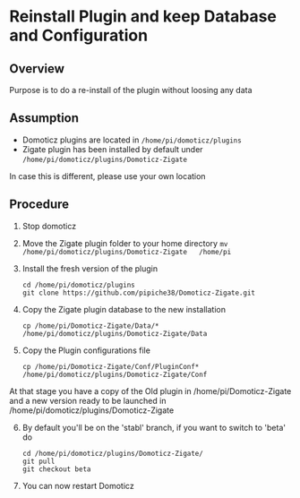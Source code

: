 # Reinstall Plugin and keep Database and Configuration


## Overview

Purpose is to do a re-install of the plugin without loosing any data



## Assumption

* Domoticz plugins are located in ```/home/pi/domoticz/plugins ``` 
* Zigate plugin has been installed by default under ```/home/pi/domoticz/plugins/Domoticz-Zigate```

In case this is different, please use your own location


## Procedure

1. Stop domoticz

2. Move the Zigate plugin folder to your home directory
   ```mv /home/pi/domoticz/plugins/Domoticz-Zigate   /home/pi```
3. Install the fresh version of the plugin
   ```
   cd /home/pi/domoticz/plugins
   git clone https://github.com/pipiche38/Domoticz-Zigate.git
   ```
4. Copy the Zigate plugin database to the new installation
   ```
   cp /home/pi/Domoticz-Zigate/Data/* /home/pi/domoticz/plugins/Domoticz-Zigate/Data
   ```
5. Copy the Plugin configurations file
   ```
   cp /home/pi/Domoticz-Zigate/Conf/PluginConf* /home/pi/domoticz/plugins/Domoticz-Zigate/Conf
   ```
   
At that stage you have a copy of the Old plugin in /home/pi/Domoticz-Zigate and a new version ready to be launched in /home/pi/domoticz/plugins/Domoticz-Zigate

6. By default you'll be on the 'stabl' branch, if you want to switch to 'beta' do
   ```
   cd /home/pi/domoticz/plugins/Domoticz-Zigate/
   git pull
   git checkout beta
   ```

6. You can now restart Domoticz
